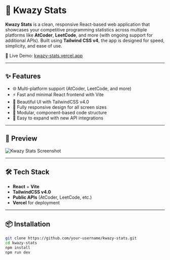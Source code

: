 # 🚀 Kwazy Stats

**Kwazy Stats** is a clean, responsive React-based web application that showcases your competitive programming statistics across multiple platforms like **AtCoder**, **LeetCode**, and more (with ongoing support for additional APIs). Built using **Tailwind CSS v4**, the app is designed for speed, simplicity, and ease of use.

🔗 Live Demo: [kwazy-stats.vercel.app](https://kwazy-stats.vercel.app/)

---

## ✨ Features

- 🌐 Multi-platform support (AtCoder, LeetCode, and more)
- ⚡ Fast and minimal React frontend with Vite
- 🎨 Beautiful UI with TailwindCSS v4.0
- 📱 Fully responsive design for all screen sizes
- 🧩 Modular, component-based code structure
- 🧠 Easy to expand with new API integrations

---

## 📸 Preview

![Kwazy Stats Screenshot](../image/preview.png)

---

## 🛠 Tech Stack

- **React** + **Vite**
- **TailwindCSS v4.0**
- **Public APIs** (AtCoder, LeetCode, etc.)
- **Vercel** for deployment

---

## 📦 Installation

```bash
git clone https://github.com/your-username/kwazy-stats.git
cd kwazy-stats
npm install
npm run dev